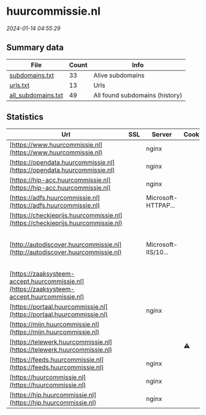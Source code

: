 # huurcommissie.nl
*2024-01-14 04:55:29*
## Summary data
| File       | Count | Info |
|------------|-------|------|
|[subdomains.txt](/data/huurcommissie.nl/subdomains.txt)|33|Alive subdomains|
|[urls.txt](/data/huurcommissie.nl/urls.txt)|13|Urls|
|[all_subdomains.txt](/data/huurcommissie.nl/all_subdomains.txt)|49|All found subdomains (history)|
## Statistics
| Url | SSL | Server | Cookie | HSTS | CSP | XFO | XXP | RP | Tech |Title |
|------------|-------|------|------|------|------|------|------|------|------|------|
|[https://www.huurcommissie.nl](https://www.huurcommissie.nl)| |nginx| |:white_check_mark: |:warning: | :white_check_mark: | :white_check_mark: | :white_check_mark: |Bloomreach HSTS Nginx|Home | Huurcommi...|
|[https://opendata.huurcommissie.nl](https://opendata.huurcommissie.nl)| |nginx| |:white_check_mark: | | :white_check_mark: | :white_check_mark: | :white_check_mark: |HSTS Nginx||
|[https://hip-acc.huurcommissie.nl](https://hip-acc.huurcommissie.nl)| |nginx| |:white_check_mark: |:warning: | :white_check_mark: | | :white_check_mark: |HSTS Nginx|Huurcommissie|
|[https://adfs.huurcommissie.nl](https://adfs.huurcommissie.nl)| |Microsoft-HTTPAP...| | | | | | :white_check_mark: |Microsoft HTTPAPI:2.0|Not Found|
|[https://checkjeprijs.huurcommissie.nl](https://checkjeprijs.huurcommissie.nl)| || |:white_check_mark: | | | | :white_check_mark: |HSTS||
|[http://autodiscover.huurcommissie.nl](http://autodiscover.huurcommissie.nl)| |Microsoft-IIS/10...| | | | :white_check_mark: | | :white_check_mark: |IIS:10.0 Microsoft ASP.NET Windows Server||
|[https://zaaksysteem-accept.huurcommissie.nl](https://zaaksysteem-accept.huurcommissie.nl)| || | | | :white_check_mark: | | :white_check_mark: |HSTS|Moved|
|[https://portaal.huurcommissie.nl](https://portaal.huurcommissie.nl)| |nginx| |:white_check_mark: |:warning: | :white_check_mark: | | :white_check_mark: |HSTS Nginx|Huurcommissie|
|[https://mijn.huurcommissie.nl](https://mijn.huurcommissie.nl)| || | | | :white_check_mark: | | :white_check_mark: |HSTS|Moved|
|[https://telewerk.huurcommissie.nl](https://telewerk.huurcommissie.nl)| ||:warning: |:white_check_mark: | | :white_check_mark: | :white_check_mark: | :white_check_mark: |Microsoft ASP.NET||
|[https://feeds.huurcommissie.nl](https://feeds.huurcommissie.nl)| |nginx| |:white_check_mark: | | :white_check_mark: | :white_check_mark: | :white_check_mark: |HSTS Nginx||
|[https://huurcommissie.nl](https://huurcommissie.nl)| |nginx| |:white_check_mark: |:warning: | :white_check_mark: | :white_check_mark: | :white_check_mark: |HSTS Nginx|301 Moved Perman...|
|[https://hip.huurcommissie.nl](https://hip.huurcommissie.nl)| |nginx| |:white_check_mark: |:warning: | :white_check_mark: | | :white_check_mark: |HSTS Nginx|Huurcommissie|